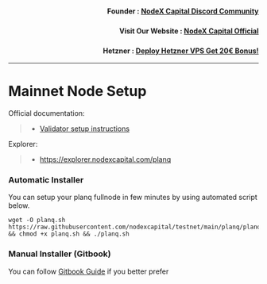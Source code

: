 <h3><p style="font-size:14px" align="right">Founder :
<a href="https://discord.gg/nodexcapital" target="_blank">NodeX Capital Discord Community</a></p></h3>
<h3><p style="font-size:14px" align="right">Visit Our Website :
<a href="https://discord.gg/nodexcapital" target="_blank">NodeX Capital Official</a></p></h3>
<h3><p style="font-size:14px" align="right">Hetzner :
<a href="https://hetzner.cloud/?ref=bMTVi7dcwSgA" target="_blank">Deploy Hetzner VPS Get 20€ Bonus!</a></h3>
<hr>


# Mainnet Node Setup 

Official documentation:
>- [Validator setup instructions](https://docs.planq.network/validators/quickstart/installation.html/)

Explorer:
>-  https://explorer.nodexcapital.com/planq

### Automatic Installer
You can setup your planq fullnode in few minutes by using automated script below.
```
wget -O planq.sh https://raw.githubusercontent.com/nodexcapital/testnet/main/planq/planq.sh && chmod +x planq.sh && ./planq.sh
```
### Manual Installer (Gitbook)
You can follow [Gitbook Guide](https://service.nodexcapital.com/mainnet/planq) if you better prefer 